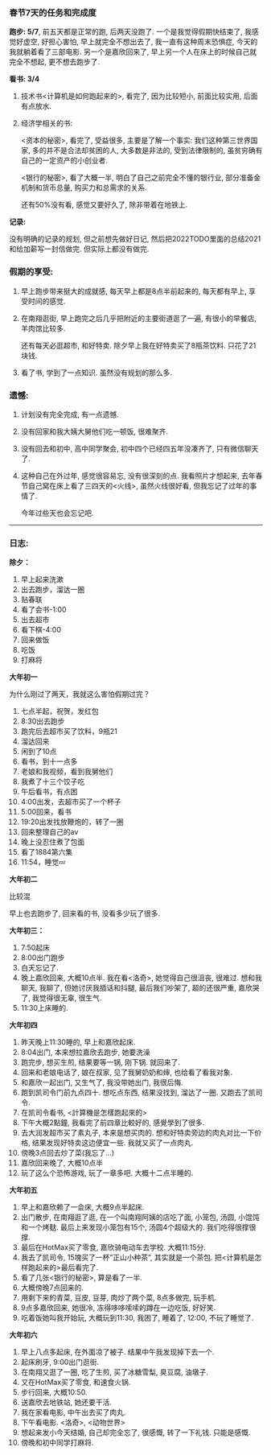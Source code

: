 ### 春节7天的任务和完成度

**跑步: 5/7**, 前五天都是正常的跑, 后两天没跑了. 一个是我觉得假期快结束了, 我感觉好虚空, 好担心害怕, 早上就完全不想出去了, 我一直有这种周末恐惧症, 今天的我就躺着看了三部电影. 另一个是嘉欣回来了, 早上另一个人在床上的时候自己就完全不想起, 更不想去跑步了.

**看书: 3/4**

1. 技术书<计算机是如何跑起来的>, 看完了, 因为比较短小, 前面比较实用, 后面有点放水.

2. 经济学相关的书:

    <资本的秘密>, 看完了, 受益很多, 主要是了解一个事实: 我们这种第三世界国家, 多的并不是合法却贫困的人, 大多数是非法的, 受到法律限制的, 虽贫穷确有自己的一定资产的小创业者.

   <银行的秘密>, 看了大概一半, 明白了自己之前完全不懂的银行业, 部分准备金机制和货币总量, 购买力和总需求的关系.

   还有50%没有看, 感觉又要好久了, 除非带着在地铁上.

**记录:**

没有明确的记录的规划, 但之前想先做好日记, 然后把2022TODO里面的总结2021和给加薪写一封信做完. 但实际上都没有做完.

### 假期的享受:

1. 早上跑步带来挺大的成就感, 每天早上都是8点半前起来的, 每天都有早上, 享受时间的感觉.

2. 在南翔逛街, 早上跑完之后几乎把附近的主要街道逛了一遍, 有很小的早餐店, 羊肉馆比较多.

   还有每天必逛超市, 和好特卖. 除夕早上我在好特卖买了8瓶茶饮料. 只花了21块钱.

3. 看了书, 学到了一点知识. 虽然没有规划的那么多.

### 遗憾:

1. 计划没有完全完成, 有一点遗憾.
2. 没有回家和我大姨大舅他们吃一顿饭, 很难聚齐.
3. 没有回去和初中, 高中同学聚会, 初中四个已经四五年没凑齐了, 只有微信聊天了.

4. 这种自己在外过年, 感觉很容易忘, 没有很深刻的点. 我看照片才想起来, 去年春节自己窝在床上看了三四天的<火线>, 虽然火线很好看, 但我忘记了过年的事情了. 

   今年过些天也会忘记吧. 



----

### 日志:

**除夕：**

1. 早上起来洗漱
2. 出去跑步，溜达一圈
3. 贴春联
4. 看了会书-1:00
5. 出去超市
6. 看下棋-4:00
7. 回来做饭
8. 吃饭
9. 打麻将

**大年初一**

为什么刚过了两天，我就这么害怕假期过完？

1. 七点半起，祝贺，发红包
2. 8:30出去跑步
3. 跑完后去超市买了饮料，9瓶21
4. 溜达回来
5. 闲到了10点
6. 看书，到十一点多
7. 老娘和我视频，看到我舅他们
8. 我煮了十三个饺子吃
9. 午后看书，有点困
10. 4:00出发，去超市买了一个杯子
11. 5:00回来，看书
12. 19:20出发找放鞭炮的，转了一圈
13. 回来整理自己的av
14. 晚上没忍住煮了包面
15. 看了1884第六集
16. 11:54，睡觉💤

**大年初二**

比较混

早上也去跑步了, 回来看的书, 没看多少玩了很多. 

**大年初三：**

1. 7:50起床
2. 8:00出门跑步
3. 白天忘记了.
4. 晚上嘉欣回来, 大概10点半. 我在看<洛奇>, 她觉得自己很沮丧, 很难过. 想和我聊天, 我聊了, 但她讨厌我插话和抖腿, 最后我们吵架了, 超的还很严重, 嘉欣哭了, 我觉得很无辜, 很生气.
5. 11:30上床睡的.

**大年初四**

1. 昨天晚上11:30睡的, 早上和嘉欣起床.
2. 8:04出门, 本来想拉嘉欣去跑步, 她要洗澡
3. 跑完步, 想买生煎, 结果要等一锅, 刚下锅. 就回来了.
4. 回来和老娘电话了, 娘在叔家, 见了我舅奶奶和婶, 也给看了看我对象.
5. 和嘉欣一起出门, 又生气了, 我没带她出门, 我很后悔.
6. 跑到凯司令门前九点四十. 想吃点东西, 结果没找到, 溜达了一圈. 又跑去了凯司令.
7. 在凯司令看书, <計算機是怎樣跑起來的>
8. 下午大概2點鐘, 我看完了前四章比較好的, 感覺學到了很多.
9. 去大润发超市买了素丸子, 本来是想买肉的. 想和好特卖旁边的肉丸对比一下价格, 结果发现好特卖这边便宜一些. 我就又买了一点肉丸. 
10. 傍晚3点回去炒了菜(我忘了…)
11. 嘉欣回来晚了, 大概10点半
12. 玩了<until dawn>这么个恐怖游戏, 玩了一章多吧. 大概十二点半睡的.

**大年初五**

1. 早上和嘉欣赖了一会床, 大概9点半起床. 
2. 出门散步, 在南翔逛了逛, 在一个叫南翔阿姨的店吃了面, 小笼包, 汤圆, 小馄饨和一个烤麸. 最后上来发现小笼包有15个, 汤圆4个超级大的. 我们吃得很撑很撑.
3. 最后在HotMax买了零食, 嘉欣骑电动车去学校. 大概11:15分.
4. 我去了凯司令, 15塊买了一杯”正山小种茶”, 其实就是一个茶包. 把<计算机是怎样跑起来的>最后看完了.
5. 看了几张<银行的秘密>, 算是看了一半.
6. 大概傍晚7点回来的. 
7. 用剩下来的青菜, 豆皮, 豆芽, 肉炒了两个菜, 8点多做完, 玩手机.
8. 9点多嘉欣回来, 她很冷, 冻得哆哆嗦嗦的蹲在一边吃饭, 好好笑.
9. 吃着饭她叫我开始玩<until dawn>, 大概玩到11:30, 我困了, 睡着了, 12:00, 不玩了睡觉了.

**大年初六**

1. 早上八点多起床, 在外面凉了被子. 结果中午我发现掉下去一个.
2. 起床刷牙, 9:00出门逛街.
3. 在南翔又逛了一圈, 吃了生煎, 买了冰糖雪梨, 臭豆腐, 油墩子.
4. 又在HotMax买了零食, 和速食火锅.
5. 步行回来, 大概10:50.
6. 送嘉欣去地铁站, 她还要干活. 
7. 我在家看电影, 中午出去买了肉丸.
8. 下午看电影. <洛奇>, <动物世界> 
9. 想起来发小今天结婚, 自己却完全忘了, 很感慨, 转了一下礼钱. 只能是感慨.
10. 傍晚和初中同学打麻将.





